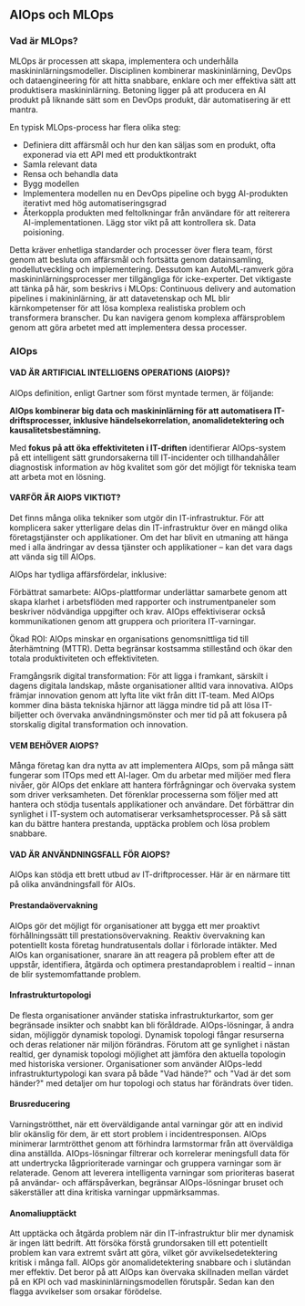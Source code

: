## AIOps och MLOps

### Vad är MLOps?

MLOps är processen att skapa, implementera och underhålla maskininlärningsmodeller. Disciplinen kombinerar maskininlärning, DevOps och dataengineering för att hitta snabbare, enklare och mer effektiva sätt att produktisera maskininlärning. Betoning ligger på att producera en AI produkt på liknande sätt som en DevOps produkt, där automatisering är ett mantra.

En typisk MLOps-process har flera olika steg:

* Definiera ditt affärsmål och hur den kan säljas som en produkt, ofta exponerad via ett API med ett produktkontrakt
* Samla relevant data
* Rensa och behandla data
* Bygg modellen 
* Implementera modellen nu en DevOps pipeline och bygg AI-produkten iterativt med hög automatiseringsgrad
* Återkoppla produkten med feltolkningar från användare för att reiterera AI-implementationen. Lägg stor vikt på att kontrollera sk. Data poisioning.

Detta kräver enhetliga standarder och processer över flera team, först genom att besluta om affärsmål och fortsätta genom datainsamling, modellutveckling och implementering. Dessutom kan AutoML-ramverk göra maskininlärningsprocesser mer tillgängliga för icke-experter. Det viktigaste att tänka på här, som beskrivs i MLOps: Continuous delivery and automation pipelines i makininlärning, är att datavetenskap och ML blir kärnkompetenser för att lösa komplexa realistiska problem och transformera branscher. Du kan navigera genom komplexa affärsproblem genom att göra arbetet med att implementera dessa processer.

### AIOps

####  VAD ÄR ARTIFICIAL INTELLIGENS OPERATIONS (AIOPS)?

AIOps definition, enligt Gartner som först myntade termen, är följande:

**AIOps kombinerar big data och maskininlärning för att automatisera IT-driftsprocesser, inklusive händelsekorrelation, anomalidetektering och kausalitetsbestämning.**

Med **fokus på att öka effektiviteten i IT-driften** identifierar AIOps-system på ett intelligent sätt grundorsakerna till IT-incidenter och tillhandahåller diagnostisk information av hög kvalitet som gör det möjligt för tekniska team att arbeta mot en lösning.

#### VARFÖR ÄR AIOPS VIKTIGT?

Det finns många olika tekniker som utgör din IT-infrastruktur. För att komplicera saker ytterligare delas din IT-infrastruktur över en mängd olika företagstjänster och applikationer. Om det har blivit en utmaning att hänga med i alla ändringar av dessa tjänster och applikationer – kan det vara dags att vända sig till AIOps.

AIOps har tydliga affärsfördelar, inklusive:

Förbättrat samarbete: AIOps-plattformar underlättar samarbete genom att skapa klarhet i arbetsflöden med rapporter och instrumentpaneler som beskriver nödvändiga uppgifter och krav. AIOps effektiviserar också kommunikationen genom att gruppera och prioritera IT-varningar.

Ökad ROI: AIOps minskar en organisations genomsnittliga tid till återhämtning (MTTR). Detta begränsar kostsamma stillestånd och ökar den totala produktiviteten och effektiviteten.

Framgångsrik digital transformation: För att ligga i framkant, särskilt i dagens digitala landskap, måste organisationer alltid vara innovativa. AIOps främjar innovation genom att lyfta lite vikt från ditt IT-team. Med AIOps kommer dina bästa tekniska hjärnor att lägga mindre tid på att lösa IT-biljetter och övervaka användningsmönster och mer tid på att fokusera på storskalig digital transformation och innovation.

#### VEM BEHÖVER AIOPS?

Många företag kan dra nytta av att implementera AIOps, som på många sätt fungerar som ITOps med ett AI-lager. Om du arbetar med miljöer med flera nivåer, gör AIOps det enklare att hantera förfrågningar och övervaka system som driver verksamheten. Det förenklar processerna som följer med att hantera och stödja tusentals applikationer och användare. Det förbättrar din synlighet i IT-system och automatiserar verksamhetsprocesser. På så sätt kan du bättre hantera prestanda, upptäcka problem och lösa problem snabbare.

#### VAD ÄR ANVÄNDNINGSFALL FÖR AIOPS?

AIOps kan stödja ett brett utbud av IT-driftprocesser. Här är en närmare titt på olika användningsfall för AIOs.

#### Prestandaövervakning

AIOps gör det möjligt för organisationer att bygga ett mer proaktivt förhållningssätt till prestationsövervakning. Reaktiv övervakning kan potentiellt kosta företag hundratusentals dollar i förlorade intäkter. Med AIOs kan organisationer, snarare än att reagera på problem efter att de uppstår, identifiera, åtgärda och optimera prestandaproblem i realtid – innan de blir systemomfattande problem.

#### Infrastrukturtopologi

De flesta organisationer använder statiska infrastrukturkartor, som ger begränsade insikter och snabbt kan bli föråldrade. AIOps-lösningar, å andra sidan, möjliggör dynamisk topologi. Dynamisk topologi fångar resurserna och deras relationer när miljön förändras. Förutom att ge synlighet i nästan realtid, ger dynamisk topologi möjlighet att jämföra den aktuella topologin med historiska versioner. Organisationer som använder AIOps-ledd infrastrukturtypologi kan svara på både "Vad hände?" och "Vad är det som händer?" med detaljer om hur topologi och status har förändrats över tiden.

#### Brusreducering

Varningströtthet, när ett överväldigande antal varningar gör att en individ blir okänslig för dem, är ett stort problem i incidentresponsen. AIOps minimerar larmtrötthet genom att förhindra larmstormar från att överväldiga dina anställda. AIOps-lösningar filtrerar och korrelerar meningsfull data för att undertrycka lågprioriterade varningar och gruppera varningar som är relaterade. Genom att leverera intelligenta varningar som prioriteras baserat på användar- och affärspåverkan, begränsar AIOps-lösningar bruset och säkerställer att dina kritiska varningar uppmärksammas.

#### Anomaliupptäckt

Att upptäcka och åtgärda problem när din IT-infrastruktur blir mer dynamisk är ingen lätt bedrift. Att försöka förstå grundorsaken till ett potentiellt problem kan vara extremt svårt att göra, vilket gör avvikelsedetektering kritisk i många fall. AIOps gör anomalidetektering snabbare och i slutändan mer effektiv. Det beror på att AIOps kan övervaka skillnaden mellan värdet på en KPI och vad maskininlärningsmodellen förutspår. Sedan kan den flagga avvikelser som orsakar förödelse.
